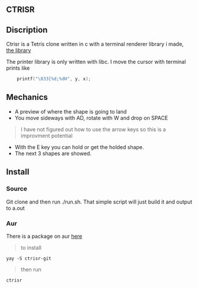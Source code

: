 ## CTRISR

## Discription
Ctrisr is a Tetris clone written in c with a terminal renderer library
i made, [the library](https://github.com/spynetS/printer)

The printer library is only written with libc.
I move the cursor with terminal prints like 
```c
    printf("\033[%d;%dH", y, x);
```

## Mechanics

* A preview of where the shape is going to land
* You move sideways with AD, rotate with W and drop on SPACE
> I have not figured out how to use the arrow keys so this is a improvment potential
* With the E key you can hold or get the holded shape.
* The next 3 shapes are showed.

## Install

### Source
Git clone and then run ./run.sh. That simple script will
just build it and output to a.out

### Aur
There is a package on aur [here](https://aur.archlinux.org/packages/ctrisr-git)
>to install
```
yay -S ctrisr-git
```
> then run
```
ctrisr
```



